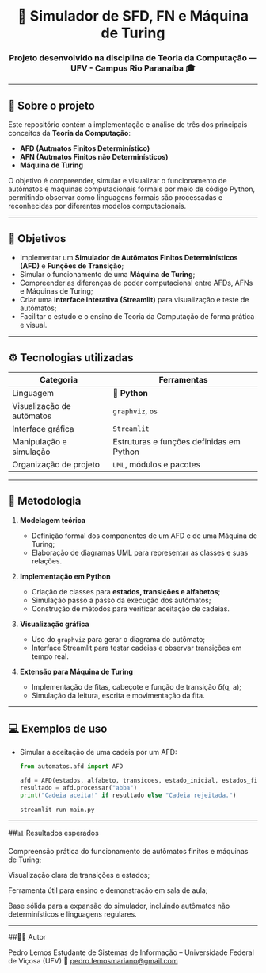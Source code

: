 <h1 align="center">🧩 Simulador de SFD, FN e Máquina de Turing</h1>

<h3 align="center">Projeto desenvolvido na disciplina de Teoria da Computação — UFV - Campus Rio Paranaíba 🎓</h3>

---

## 📘 Sobre o projeto

Este repositório contém a implementação e análise de três dos principais conceitos da **Teoria da Computação**:

- **AFD (Autmatos Finitos Determinístico)**  
- **AFN (Autmatos Finitos não Determinísticos)**  
- **Máquina de Turing**

O objetivo é compreender, simular e visualizar o funcionamento de autômatos e máquinas computacionais formais por meio de código Python, permitindo observar como linguagens formais são processadas e reconhecidas por diferentes modelos computacionais.

---

## 🎯 Objetivos

- Implementar um **Simulador de Autômatos Finitos Determinísticos (AFD)** e **Funções de Transição**;  
- Simular o funcionamento de uma **Máquina de Turing**;  
- Compreender as diferenças de poder computacional entre AFDs, AFNs e Máquinas de Turing;  
- Criar uma **interface interativa (Streamlit)** para visualização e teste de autômatos;  
- Facilitar o estudo e o ensino de Teoria da Computação de forma prática e visual.

---

## ⚙️ Tecnologias utilizadas

<div align="center">

| Categoria | Ferramentas |
|------------|-------------|
| Linguagem | 🐍 **Python** |
| Visualização de autômatos | `graphviz`, `os` |
| Interface gráfica | `Streamlit` |
| Manipulação e simulação | Estruturas e funções definidas em Python |
| Organização de projeto | `UML`, módulos e pacotes |

</div>


---

## 🧠 Metodologia

1. **Modelagem teórica**  
   - Definição formal dos componentes de um AFD e de uma Máquina de Turing;  
   - Elaboração de diagramas UML para representar as classes e suas relações.  

2. **Implementação em Python**  
   - Criação de classes para **estados, transições e alfabetos**;  
   - Simulação passo a passo da execução dos autômatos;  
   - Construção de métodos para verificar aceitação de cadeias.  

3. **Visualização gráfica**  
   - Uso do `graphviz` para gerar o diagrama do autômato;  
   - Interface Streamlit para testar cadeias e observar transições em tempo real.  

4. **Extensão para Máquina de Turing**  
   - Implementação de fitas, cabeçote e função de transição δ(q, a);  
   - Simulação da leitura, escrita e movimentação da fita.  

---

## 💻 Exemplos de uso

- Simular a aceitação de uma cadeia por um AFD:  
  ```python
  from automatos.afd import AFD

  afd = AFD(estados, alfabeto, transicoes, estado_inicial, estados_finais)
  resultado = afd.processar("abba")
  print("Cadeia aceita!" if resultado else "Cadeia rejeitada.")

  streamlit run main.py

---

##📊 Resultados esperados

Compreensão prática do funcionamento de autômatos finitos e máquinas de Turing;

Visualização clara de transições e estados;

Ferramenta útil para ensino e demonstração em sala de aula;

Base sólida para a expansão do simulador, incluindo autômatos não determinísticos e linguagens regulares.

---

##👨‍💻 Autor

Pedro Lemos
Estudante de Sistemas de Informação – Universidade Federal de Viçosa (UFV)
📧 pedro.lemosmariano@gmail.com
